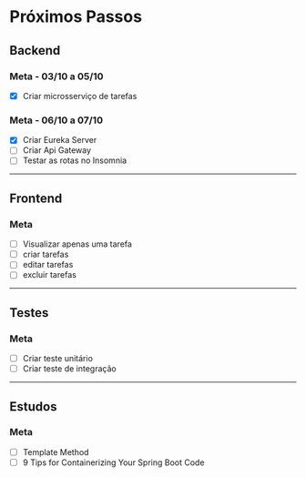 # Próximos Passos

## Backend
### Meta - 03/10 a 05/10
- [x] Criar microsserviço de tarefas

### Meta - 06/10 a 07/10
- [x] Criar Eureka Server
- [ ] Criar Api Gateway
- [ ] Testar as rotas no Insomnia

---

## Frontend
### Meta
- [ ] Visualizar apenas uma tarefa
- [ ] criar tarefas
- [ ] editar tarefas
- [ ] excluir tarefas

---

## Testes
### Meta
- [ ] Criar teste unitário
- [ ] Criar teste de integração

---

## Estudos
### Meta
- [ ] Template Method
- [ ] 9 Tips for Containerizing Your Spring Boot Code